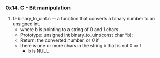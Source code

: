 ### 0x14. C - Bit manipulation
1. 0-binary_to_uint.c -- a function that converts a binary number to an unsigned int.
    * where b is pointing to a string of 0 and 1 chars
    * Prototype: unsigned int binary_to_uint(const char *b);
    * Return: the converted number, or 0 if
    * there is one or more chars in the string b that is not 0 or 1
        * b is NULL
